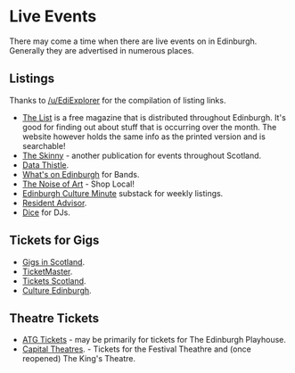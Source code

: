 # Live Events

There may come a time when there are live events on in Edinburgh.
Generally they are advertised in numerous places.

## Listings

Thanks to [/u/EdiExplorer](https://www.reddit.com/user/EdiExplorer/) for the compilation of listing links. 

* [The List](https://list.co.uk/) is a free magazine that is distributed throughout Edinburgh. It's good for finding out about stuff that is occurring over the month. The website however holds the same info as the printed version and is searchable!
* [The Skinny](https://www.theskinny.co.uk/) - another publication for events throughout Scotland.
* [Data Thistle](https://www.datathistle.com/).
* [What's on Edinburgh](https://www.whatsoninedinburgh.co.uk/) for Bands.
* [The Noise of Art](https://noiseofart.org/) - Shop Local!
* [Edinburgh Culture Minute](https://edinburghminute.substack.com/) substack for weekly listings.
* [Resident Advisor](https://ra.co/).
* [Dice](https://dice.fm/) for DJs.

## Tickets for Gigs

* [Gigs in Scotland](https://www.gigsinscotland.com/).
* [TicketMaster](https://www.ticketmaster.co.uk/).
* [Tickets Scotland](https://tickets-scotland.com/).
* [Culture Edinburgh](https://cultureedinburgh.com/).

## Theatre Tickets

* [ATG Tickets](https://www.atgtickets.com/) - may be primarily for tickets for The Edinburgh Playhouse.
* [Capital Theatres](https://www.capitaltheatres.com/). - Tickets for the Festival Theathre and (once reopened) The King's Theatre.
